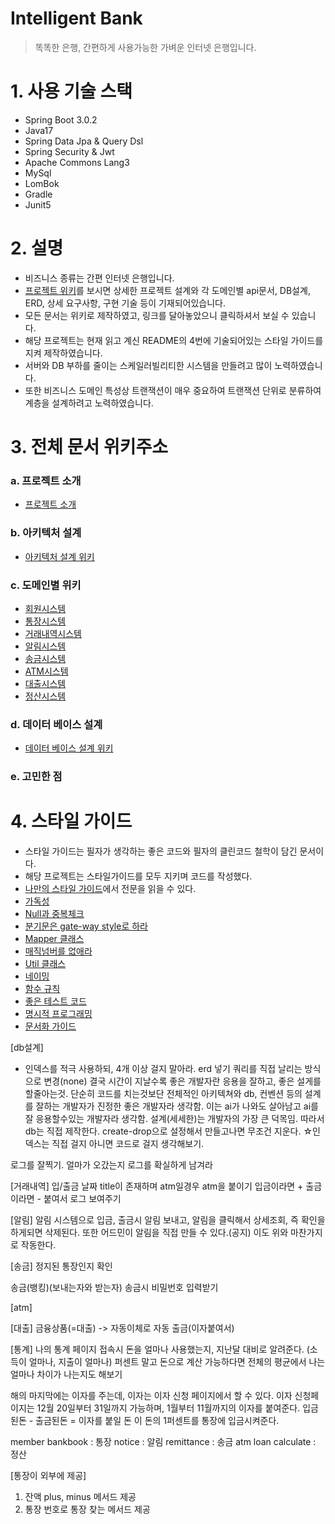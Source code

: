 # Intelligent Bank
> 똑똑한 은행, 간편하게 사용가능한 가벼운 인터넷 은행입니다.

# 1. 사용 기술 스택
* Spring Boot 3.0.2
* Java17
* Spring Data Jpa & Query Dsl
* Spring Security & Jwt
* Apache Commons Lang3
* MySql
* LomBok
* Gradle
* Junit5

# 2. 설명
* 비즈니스 종류는 간편 인터넷 은행입니다.
* [프로젝트 위키](https://github.com/liveforone/intelligent_bank/wiki)를 보시면 상세한 프로젝트 설계와 각 도메인별 api문서, DB설계, ERD, 상세 요구사항, 구현 기술 등이 기재되어있습니다.
* 모든 문서는 위키로 제작하였고, 링크를 달아놓았으니 클릭하셔서 보실 수 있습니다.
* 해당 프로젝트는 현재 읽고 계신 README의 4번에 기술되어있는  스타일 가이드를 지켜 제작하였습니다.
* 서버와 DB 부하를 줄이는 스케일러빌리티한 시스템을 만들려고 많이 노력하였습니다.
* 또한 비즈니스 도메인 특성상 트랜잭션이 매우 중요하여 트랜잭션 단위로 분류하여 계층을 설계하려고 노력하였습니다.

# 3. 전체 문서 위키주소
### a. 프로젝트 소개
* [프로젝트 소개](https://github.com/liveforone/intelligent_bank/wiki/%EB%93%A4%EC%96%B4%EA%B0%80%EB%A9%B0)
### b. 아키텍처 설계
* [아키텍처 설계 위키](https://github.com/liveforone/intelligent_bank/wiki/%EC%95%84%ED%82%A4%ED%85%8D%EC%B2%98-%EC%84%A4%EA%B3%84-%EB%B0%8F-%EC%9D%B4%EC%9C%A0)
### c. 도메인별 위키
* [회원시스템](https://github.com/liveforone/intelligent_bank/wiki/%ED%9A%8C%EC%9B%90%EC%8B%9C%EC%8A%A4%ED%85%9C)
* [통장시스템](https://github.com/liveforone/intelligent_bank/wiki/%ED%86%B5%EC%9E%A5-%EC%8B%9C%EC%8A%A4%ED%85%9C)
* [거래내역시스템]()
* [알림시스템]()
* [송금시스템]()
* [ATM시스템]()
* [대출시스템]()
* [정산시스템]()
### d. 데이터 베이스 설계
* [데이터 베이스 설계 위키]()
### e. 고민한 점

# 4. 스타일 가이드
* 스타일 가이드는 필자가 생각하는 좋은 코드와 필자의 클린코드 철학이 담긴 문서이다.
* 해당 프로젝트는 스타일가이드를 모두 지키며 코드를 작성했다.
* [나만의 스타일 가이드](https://github.com/liveforone/study/tree/main/%5B%EB%82%98%EB%A7%8C%EC%9D%98%20%EC%8A%A4%ED%83%80%EC%9D%BC%20%EA%B0%80%EC%9D%B4%EB%93%9C%5D)에서 전문을 읽을 수 있다.
* [가독성](https://github.com/liveforone/study/blob/main/%5B%EB%82%98%EB%A7%8C%EC%9D%98%20%EC%8A%A4%ED%83%80%EC%9D%BC%20%EA%B0%80%EC%9D%B4%EB%93%9C%5D/b.%20%EA%B0%80%EB%8F%85%EC%84%B1.md)
* [Null과 중복체크](https://github.com/liveforone/study/blob/main/%5B%EB%82%98%EB%A7%8C%EC%9D%98%20%EC%8A%A4%ED%83%80%EC%9D%BC%20%EA%B0%80%EC%9D%B4%EB%93%9C%5D/c.%20Null%EA%B3%BC%20%EC%A4%91%EB%B3%B5%20%EC%B2%B4%ED%81%AC.md)
* [분기문은 gate-way style로 하라](https://github.com/liveforone/study/blob/main/%5B%EB%82%98%EB%A7%8C%EC%9D%98%20%EC%8A%A4%ED%83%80%EC%9D%BC%20%EA%B0%80%EC%9D%B4%EB%93%9C%5D/d.%20%EB%B6%84%EA%B8%B0%EB%AC%B8%EC%9D%80%20gate-way%20%EC%8A%A4%ED%83%80%EC%9D%BC%EB%A1%9C%20%ED%95%98%EB%9D%BC.md)
* [Mapper 클래스](https://github.com/liveforone/study/blob/main/%5B%EB%82%98%EB%A7%8C%EC%9D%98%20%EC%8A%A4%ED%83%80%EC%9D%BC%20%EA%B0%80%EC%9D%B4%EB%93%9C%5D/e.%20Mapper%20%ED%81%B4%EB%9E%98%EC%8A%A4.md)
* [매직넘버를 없애라](https://github.com/liveforone/study/blob/main/%5B%EB%82%98%EB%A7%8C%EC%9D%98%20%EC%8A%A4%ED%83%80%EC%9D%BC%20%EA%B0%80%EC%9D%B4%EB%93%9C%5D/f.%20%EB%A7%A4%EC%A7%81%EB%84%98%EB%B2%84%EB%A5%BC%20%EC%97%86%EC%95%A0%EB%9D%BC.md)
* [Util 클래스](https://github.com/liveforone/study/blob/main/%5B%EB%82%98%EB%A7%8C%EC%9D%98%20%EC%8A%A4%ED%83%80%EC%9D%BC%20%EA%B0%80%EC%9D%B4%EB%93%9C%5D/g.%20Util%20%ED%81%B4%EB%9E%98%EC%8A%A4.md)
* [네이밍](https://github.com/liveforone/study/blob/main/%5B%EB%82%98%EB%A7%8C%EC%9D%98%20%EC%8A%A4%ED%83%80%EC%9D%BC%20%EA%B0%80%EC%9D%B4%EB%93%9C%5D/h.%20%EB%84%A4%EC%9D%B4%EB%B0%8D.md)
* [함수 규칙](https://github.com/liveforone/study/blob/main/%5B%EB%82%98%EB%A7%8C%EC%9D%98%20%EC%8A%A4%ED%83%80%EC%9D%BC%20%EA%B0%80%EC%9D%B4%EB%93%9C%5D/i.%20%ED%95%A8%EC%88%98.md)
* [좋은 테스트 코드](https://github.com/liveforone/study/blob/main/%5B%EB%82%98%EB%A7%8C%EC%9D%98%20%EC%8A%A4%ED%83%80%EC%9D%BC%20%EA%B0%80%EC%9D%B4%EB%93%9C%5D/j.%20%EC%A2%8B%EC%9D%80%20%ED%85%8C%EC%8A%A4%ED%8A%B8%20%EC%BD%94%EB%93%9C.md)
* [명시적 프로그래밍](https://github.com/liveforone/study/blob/main/%5B%EB%82%98%EB%A7%8C%EC%9D%98%20%EC%8A%A4%ED%83%80%EC%9D%BC%20%EA%B0%80%EC%9D%B4%EB%93%9C%5D/k.%20%EB%AA%85%EC%8B%9C%EC%A0%81%20%ED%94%84%EB%A1%9C%EA%B7%B8%EB%9E%98%EB%B0%8D.md)
* [문서화 가이드](https://github.com/liveforone/study/blob/main/%5B%EB%82%98%EB%A7%8C%EC%9D%98%20%EC%8A%A4%ED%83%80%EC%9D%BC%20%EA%B0%80%EC%9D%B4%EB%93%9C%5D/l.%20%EB%AC%B8%EC%84%9C%ED%99%94%20%EA%B0%80%EC%9D%B4%EB%93%9C.md)

[db설계]
* 인덱스를 적극 사용하되, 4개 이상 걸지 말아라.
erd 넣기
쿼리를 직접 날리는 방식으로 변경(none)
결국 시간이 지날수록 좋은 개발자란
응용을 잘하고, 좋은 설게를 할줄아는것.
단순히 코드를 치는것보단 전체적인 아키텍쳐와 db, 컨벤션 등의 설계를 잘하는 개발자가 진정한 좋은 개발자라 생각함.
이는 ai가 나와도 살아남고 ai를 잘 응용할수있는 개발자라 생각함.
설계(세세한)는 개발자의 가장 큰 덕목임.
따라서 db는 직접 제작한다. create-drop으로 설정해서 만들고나면 무조건 지운다.
☆인덱스는 직접 걸지 아니면 코드로 걸지 생각해보기.

로그를 잘찍기. 얼마가 오갔는지 로그를 확실하게 남겨라


[거래내역]
입/출금 날짜
title이 존재하며 atm일경우 atm을 붙이기
입금이라면 +
출금이라면 - 붙여서 로그 보여주기

[알림]
알림 시스템으로 입금, 출금시 알림 보내고,
알림을 클릭해서 상세조회, 즉 확인을 하게되면 삭제된다.
또한 어드민이 알림을 직접 만들 수 있다.(공지)
이도 위와 마찬가지로 작동한다.

[송금]
정지된 통장인지 확인

송금(뱅킹)(보내는자와 받는자)
송금시 비밀번호 입력받기

[atm]

[대출]
금융상품(=대출) -> 자동이체로 자동 출금(이자붙여서)

[통계]
나의 통계 페이지 접속시 돈을 얼마나 사용했는지, 지난달 대비로 알려준다.
(소득이 얼마나, 지출이 얼마나) 퍼센트 말고 돈으로 계산
가능하다면 전체의 평균에서 나는 얼마나 차이가 나는지도 해보기

해의 마지막에는 이자를 주는데, 이자는 이자 신청 페이지에서 할 수 있다.
이자 신청페이지는 12월 20일부터 31일까지 가능하며,
1월부터 11월까지의 이자를 붙여준다.
입금된돈 - 출금된돈 = 이자를 붙일 돈
이 돈의 1퍼센트를 통장에 입금시켜준다.

member
bankbook : 통장
notice : 알림
remittance : 송금
atm
loan
calculate : 정산

[통장이 외부에 제공]
1. 잔액 plus, minus 메서드 제공
2. 통장 번호로 통장 찾는 메서드 제공